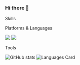 ### Hi there 👋

<!--
**jihoon0324/jihoon0324** is a ✨ _special_ ✨ repository because its `README.md` (this file) appears on your GitHub profile.

Here are some ideas to get you started:

- 🔭 I’m currently working on ...
- 🌱 I’m currently learning ...
- 👯 I’m looking to collaborate on ...
- 🤔 I’m looking for help with ...
- 💬 Ask me about ...
- 📫 How to reach me: ...
- 😄 Pronouns: ...
- ⚡ Fun fact: ...
-->

Skills

Platforms & Languages


<img src="https://img.shields.io/badge/java-FC4C02?style=flat-square&logo=java&logoColor=white"/> <img src="https://img.shields.io/badge/JavaScript-007396?style=flat-square&logo=javaScript&logoColor=white"/>



Tools


![ GitHub stats](https://github-readme-stats.vercel.app/api?username=jihoon0324&count_private=true)
![Languages Card](https://github-readme-stats.vercel.app/api/top-langs/?username=jihoon0324&layout=compact)  


